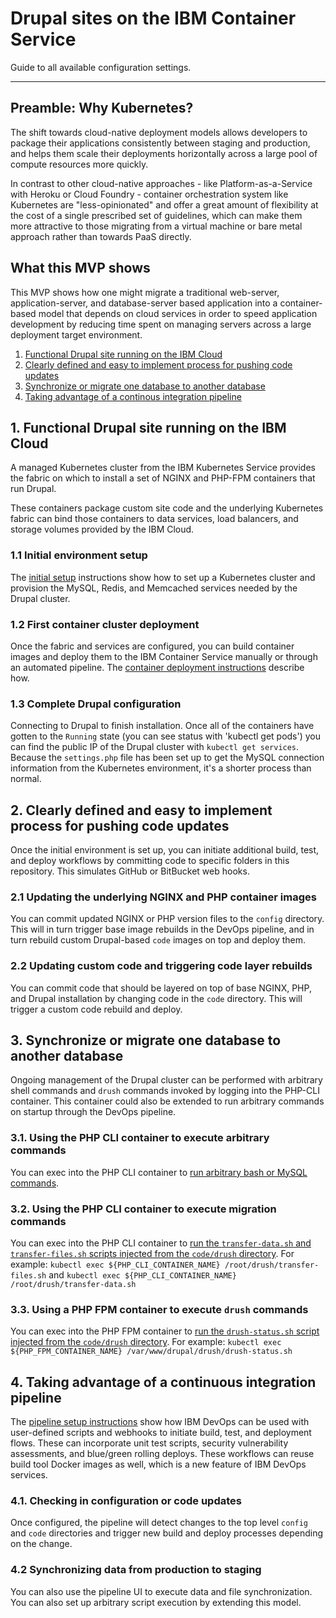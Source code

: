 # Drupal sites on the IBM Container Service

Guide to all available configuration settings.

---

## Preamble: Why Kubernetes?
The shift towards cloud-native deployment models allows developers to package their applications consistently between staging and production, and helps them scale their deployments horizontally across a large pool of compute resources more quickly.

In contrast to other cloud-native approaches - like Platform-as-a-Service with Heroku or Cloud Foundry - container orchestration system like Kubernetes are "less-opinionated" and offer a great amount of flexibility at the cost of a single prescribed set of guidelines, which can make them more attractive to those migrating from a virtual machine or bare metal approach rather than towards PaaS directly.

## What this MVP shows
This MVP shows how one might migrate a traditional web-server, application-server, and database-server based application into a container-based model that depends on cloud services in order to speed application development by reducing time spent on managing servers across a large deployment target environment.

1. [Functional Drupal site running on the IBM Cloud](#1-functional-drupal-site-running-on-the-ibm-cloud)
2. [Clearly defined and easy to implement process for pushing code updates](#2-clearly-defined-and-easy-to-implement-process-for-pushing-code-updates)
3. [Synchronize or migrate one database to another database](#3-synchronize-or-migrate-one-database-to-another-database)
4. [Taking advantage of a continous integration pipeline](#4-taking-advantage-of-a-continous-integration-pipeline)

## 1. Functional Drupal site running on the IBM Cloud
A managed Kubernetes cluster from the IBM Kubernetes Service provides the fabric on which to install a set of NGINX and PHP-FPM containers that run Drupal.

These containers package custom site code and the underlying Kubernetes fabric can bind those containers to data services, load balancers, and storage volumes provided by the IBM Cloud.

### 1.1 Initial environment setup
The [initial setup](INITIAL-SETUP.md) instructions show how to set up a Kubernetes cluster and provision the MySQL, Redis, and Memcached services needed by the Drupal cluster.

### 1.2 First container cluster deployment
Once the fabric and services are configured, you can build container images and deploy them to the IBM Container Service manually or through an automated pipeline. The [container deployment instructions](DEPLOY-CONTAINERS.md) describe how.

### 1.3 Complete Drupal configuration
Connecting to Drupal to finish installation. Once all of the containers have gotten to the `Running` state (you can see status with 'kubectl get pods') you can find the public IP of the Drupal cluster with `kubectl get services`. Because the `settings.php` file has been set up to get the MySQL connection information from the Kubernetes environment, it's a shorter process than normal.

## 2. Clearly defined and easy to implement process for pushing code updates
Once the initial environment is set up, you can initiate additional build, test, and deploy workflows by committing code to specific folders in this repository. This simulates GitHub or BitBucket web hooks.

### 2.1 Updating the underlying NGINX and PHP container images
You can commit updated NGINX or PHP version files to the `config` directory. This will in turn trigger base image rebuilds in the DevOps pipeline, and in turn rebuild custom Drupal-based `code` images on top and deploy them.

### 2.2 Updating custom code and triggering code layer rebuilds
You can commit code that should be layered on top of base NGINX, PHP, and Drupal installation by changing code in the `code` directory. This will trigger a custom code rebuild and deploy.

## 3. Synchronize or migrate one database to another database
Ongoing management of the Drupal cluster can be performed with arbitrary shell commands and `drush` commands invoked by logging into the PHP-CLI container. This container could also be extended to run arbitrary commands on startup through the DevOps pipeline.

### 3.1. Using the PHP CLI container to execute arbitrary commands
You can exec into the PHP CLI container to [run arbitrary bash or MySQL commands](PHP-CLI-DRUSH.md).

### 3.2. Using the PHP CLI container to execute migration commands
You can exec into the PHP CLI container to [run the `transfer-data.sh` and `transfer-files.sh` scripts injected from the `code/drush` directory](PHP-CLI-DRUSH.md). For example: `kubectl exec ${PHP_CLI_CONTAINER_NAME} /root/drush/transfer-files.sh` and `kubectl exec ${PHP_CLI_CONTAINER_NAME} /root/drush/transfer-data.sh`

### 3.3. Using a PHP FPM container to execute `drush` commands
You can exec into the PHP FPM container to [run the `drush-status.sh` script injected from the `code/drush` directory](PHP-CLI-DRUSH.md). For example: `kubectl exec ${PHP_FPM_CONTAINER_NAME} /var/www/drupal/drush/drush-status.sh`

## 4. Taking advantage of a continuous integration pipeline
The [pipeline setup instructions](PIPELINE-SETUP.md) show how IBM DevOps can be used with user-defined scripts and webhooks to initiate build, test, and deployment flows. These can incorporate unit test scripts, security vulnerability assessments, and blue/green rolling deploys. These workflows can reuse build tool Docker images as well, which is a new feature of IBM DevOps services.

### 4.1. Checking in configuration or code updates
Once configured, the pipeline will detect changes to the top level `config` and `code` directories and trigger new build and deploy processes depending on the change.

### 4.2 Synchronizing data from production to staging
You can also use the pipeline UI to execute data and file synchronization. You can also set up arbitrary script execution by extending this model.
